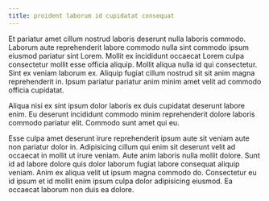 ```yaml
---
title: proident laborum id cupidatat consequat
---
```


Et pariatur amet cillum nostrud laboris deserunt nulla laboris commodo. Laborum aute reprehenderit labore commodo nulla sint commodo ipsum eiusmod pariatur sint Lorem. Mollit ex incididunt occaecat Lorem culpa consectetur mollit esse officia aliquip. Mollit aliqua nulla id qui consectetur. Sint ex veniam laborum ex. Aliquip fugiat cillum nostrud sit sit anim magna reprehenderit in. Ipsum pariatur pariatur anim minim amet velit ad commodo officia cupidatat.

Aliqua nisi ex sint ipsum dolor laboris ex duis cupidatat deserunt labore enim. Eu deserunt incididunt commodo minim reprehenderit dolore laboris commodo pariatur elit. Commodo sunt amet qui eu.

Esse culpa amet deserunt irure reprehenderit ipsum aute sit veniam aute non pariatur dolor in. Adipisicing cillum qui enim sit deserunt velit ad occaecat in mollit ut irure veniam. Aute anim laboris nulla mollit dolore. Sunt id ad labore dolore quis dolor laborum fugiat labore consequat aliquip veniam. Anim ex aliqua velit ut ipsum magna commodo do. Consectetur eu id ipsum et id mollit enim ipsum culpa dolor adipisicing eiusmod. Ea occaecat laborum non duis ea dolore.